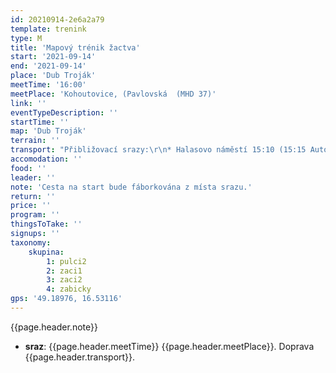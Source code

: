 ```yaml
---
id: 20210914-2e6a2a79
template: trenink
type: M
title: 'Mapový trénik žactva'
start: '2021-09-14'
end: '2021-09-14'
place: 'Dub Troják'
meetTime: '16:00'
meetPlace: 'Kohoutovice, (Pavlovská  (MHD 37)'
link: ''
eventTypeDescription: ''
startTime: ''
map: 'Dub Troják'
terrain: ''
transport: "Přibližovací srazy:\r\n* Halasovo náměstí 15:10 (15:15 Autobus 44 - Anthropos - 15:46 Trolejbus 37 - Pavlovská 15:57)\r\n* Skácelova 15:20 (15:27 Autobus 44 - Anthropos - 15:46 Trolejbus 37 -     Pavlovská 15:57"
accomodation: ''
food: ''
leader: ''
note: 'Cesta na start bude fáborkována z místa srazu.'
return: ''
price: ''
program: ''
thingsToTake: ''
signups: ''
taxonomy:
    skupina:
        1: pulci2
        2: zaci1
        3: zaci2
        4: zabicky
gps: '49.18976, 16.53116'
---
```


{{page.header.note}}
* **sraz**: {{page.header.meetTime}} {{page.header.meetPlace}}. Doprava {{page.header.transport}}.
